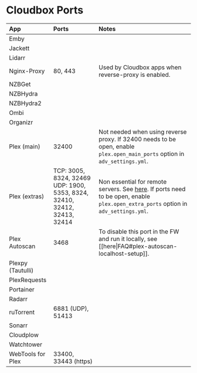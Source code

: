 # Cloudbox Ports

| **App** | **Ports** | **Notes** |
| :--- | :--- | :--- |
| Emby |  |  |
| Jackett |  |  |
| Lidarr |  |  |
| Nginx-Proxy | 80, 443 | Used by Cloudbox apps when reverse-proxy is enabled. |
| NZBGet |  |  |
| NZBHydra |  |  |
| NZBHydra2 |  |  |
| Ombi |  |  |
| Organizr |  |  |
| Plex \(main\) | 32400 | Not needed when using reverse proxy.     If 32400 needs to be open, enable `plex.open_main_ports` option in `adv_settings.yml`. |
| Plex \(extras\) | TCP: 3005, 8324, 32469     UDP: 1900, 5353, 8324, 32410, 32412, 32413, 32414 | Non essential for remote servers. See [here](https://support.plex.tv/articles/201543147-what-network-ports-do-i-need-to-allow-through-my-firewall/).    If ports need to be open, enable `plex.open_extra_ports` option in `adv_settings.yml`. |
| Plex Autoscan | 3468 | To disable this port in the FW and run it locally, see \[\[here\|FAQ\#plex-autoscan-localhost-setup\]\]. |
| Plexpy \(Tautulli\) |  |  |
| PlexRequests |  |  |
| Portainer |  |  |
| Radarr |  |  |
| ruTorrent | 6881 \(UDP\), 51413 |  |
| Sonarr |  |  |
| Cloudplow |  |  |
| Watchtower |  |  |
| WebTools for Plex | 33400, 33443 \(https\) |  |

